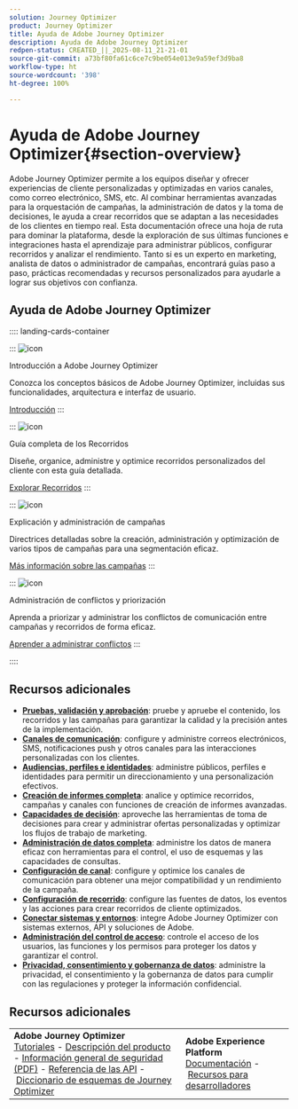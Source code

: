 ```yaml
---
solution: Journey Optimizer
product: Journey Optimizer
title: Ayuda de Adobe Journey Optimizer
description: Ayuda de Adobe Journey Optimizer
redpen-status: CREATED_||_2025-08-11_21-21-01
source-git-commit: a73bf80fa61c6ce7c9be054e013e9a59ef3d9ba8
workflow-type: ht
source-wordcount: '398'
ht-degree: 100%

---
```



# Ayuda de Adobe Journey Optimizer{#section-overview}

Adobe Journey Optimizer permite a los equipos diseñar y ofrecer experiencias de cliente personalizadas y optimizadas en varios canales, como correo electrónico, SMS, etc. Al combinar herramientas avanzadas para la orquestación de campañas, la administración de datos y la toma de decisiones, le ayuda a crear recorridos que se adaptan a las necesidades de los clientes en tiempo real. Esta documentación ofrece una hoja de ruta para dominar la plataforma, desde la exploración de sus últimas funciones e integraciones hasta el aprendizaje para administrar públicos, configurar recorridos y analizar el rendimiento. Tanto si es un experto en marketing, analista de datos o administrador de campañas, encontrará guías paso a paso, prácticas recomendadas y recursos personalizados para ayudarle a lograr sus objetivos con confianza.

## Ayuda de Adobe Journey Optimizer

:::: landing-cards-container

:::
![icon](https://cdn.experienceleague.adobe.com/icons/circle-play.svg)

Introducción a Adobe Journey Optimizer

Conozca los conceptos básicos de Adobe Journey Optimizer, incluidas sus funcionalidades, arquitectura e interfaz de usuario.

[Introducción](get-started-landing-page.md)
:::

:::
![icon](https://cdn.experienceleague.adobe.com/icons/code-branch.svg)

Guía completa de los Recorridos

Diseñe, organice, administre y optimice recorridos personalizados del cliente con esta guía detallada.

[Explorar Recorridos](orchestrate-journeys-landing-page.md)
:::

:::
![icon](https://cdn.experienceleague.adobe.com/icons/bullhorn.svg)

Explicación y administración de campañas

Directrices detalladas sobre la creación, administración y optimización de varios tipos de campañas para una segmentación eficaz.

[Más información sobre las campañas](campaigns-landing-page.md)
:::

:::
![icon](https://cdn.experienceleague.adobe.com/icons/scale-balanced.svg)

Administración de conflictos y priorización

Aprenda a priorizar y administrar los conflictos de comunicación entre campañas y recorridos de forma eficaz.

[Aprender a administrar conflictos](conflict-prioritization-landing-page.md)
:::

::::


## Recursos adicionales

- **[Pruebas, validación y aprobación](test-landing-page.md)**: pruebe y apruebe el contenido, los recorridos y las campañas para garantizar la calidad y la precisión antes de la implementación.
- **[Canales de comunicación](../using/channels/gs-channels.md)**: configure y administre correos electrónicos, SMS, notificaciones push y otros canales para las interacciones personalizadas con los clientes.
- **[Audiencias, perfiles e identidades](audiences-profiles-identities-landing-page.md)**: administre públicos, perfiles e identidades para permitir un direccionamiento y una personalización efectivos.
- **[Creación de informes completa](reporting-landing-page.md)**: analice y optimice recorridos, campañas y canales con funciones de creación de informes avanzadas.
- **[Capacidades de decisión](decisioning-landing-page.md)**: aproveche las herramientas de toma de decisiones para crear y administrar ofertas personalizadas y optimizar los flujos de trabajo de marketing.
- **[Administración de datos completa](data-management-landing-page.md)**: administre los datos de manera eficaz con herramientas para el control, el uso de esquemas y las capacidades de consultas.
- **[Configuración de canal](configuration-landing-page.md)**: configure y optimice los canales de comunicación para obtener una mejor compatibilidad y un rendimiento de la campaña.
- **[Configuración de recorrido](configure-journeys-landing-page.md)**: configure las fuentes de datos, los eventos y las acciones para crear recorridos de cliente optimizados.
- **[Conectar sistemas y entornos](connect-systems-landing-page.md)**: integre Adobe Journey Optimizer con sistemas externos, API y soluciones de Adobe.
- **[Administración del control de acceso](access-control-landing-page.md)**: controle el acceso de los usuarios, las funciones y los permisos para proteger los datos y garantizar el control.
- **[Privacidad, consentimiento y gobernanza de datos](privacy-landing-page.md)**: administre la privacidad, el consentimiento y la gobernanza de datos para cumplir con las regulaciones y proteger la información confidencial.

## Recursos adicionales

<table style="table-layout:fixed"><tr style="border: 0;">
<td><strong>Adobe Journey Optimizer</strong><br/>
<a href="https://experienceleague.adobe.com/docs/journey-optimizer-learn/tutorials/overview.html?lang=es" target="_blank">Tutoriales</a> - <a href="https://helpx.adobe.com/es/legal/product-descriptions/adobe-journey-optimizer.html" target="_blank">Descripción del producto</a> - <a href="https://www.adobe.com/content/dam/cc/en/security/pdfs/AJO_SecurityOverview.pdf" target="_blank">Información general de seguridad (PDF)</a> - <a href="https://developer.adobe.com/journey-optimizer-apis/" target="_blank">Referencia de las API</a> - <a href="https://experienceleague.adobe.com/tools/ajo-schemas/schema-dictionary.html?lang=es" target="_blank">Diccionario de esquemas de Journey Optimizer</a>

</td>
<td><strong>Adobe Experience Platform</strong><br/>
<a href="https://experienceleague.adobe.com/docs/experience-platform/landing/home.html?lang=es" target="_blank">Documentación</a> - <a href="https://www.adobe.com/es/experience-platform/documentation-and-developer-resources.html" target="_blank">Recursos para desarrolladores</a>
</td>
</tr></table>

<!--table style="table-layout:auto"><tr style="border: 0;"><td><img src="using/assets/do-not-localize/newsletter.png"></td><td>
<b>Stay informed and elevate your Adobe Journey Optimizer experience!</b><br/>Sign up for our quarterly newsletter. Gain exclusive access to the latest product updates, captivating stories, real-world use cases, valuable tips, and more – all delivered directly to your inbox every quarter. <a href="https://www.adobe.com/subscription/Adobe_Journey_Optimizer_NL.html">Sign up today!</a></td></tr></table-->
